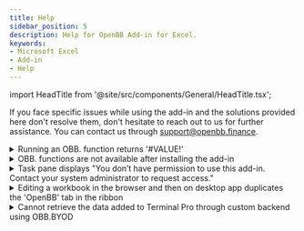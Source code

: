 ```yaml
---
title: Help
sidebar_position: 5
description: Help for OpenBB Add-in for Excel.
keywords:
- Microsoft Excel
- Add-in
- Help
---
```


<!-- markdownlint-disable MD033 -->
import HeadTitle from '@site/src/components/General/HeadTitle.tsx';

<HeadTitle title="Help | Get help" />

If you face specific issues while using the add-in and the solutions provided here don't resolve them, don't hesitate to reach out to us for further assistance. You can contact us through <support@openbb.finance>.

<details>
<summary>Running an OBB. function returns '#VALUE!'</summary>

* Make sure you are using the correct syntax for the function. You can find the correct syntax for each function [here](https://docs.openbb.co/excel/reference)
* If you have just opened your workbook and the OBB. function returns '#VALUE!', try recalculating the cell again - this is an ongoing issue with Excel add-ins

</details>

<details>
<summary>OBB. functions are not available after installing the add-in</summary>

* Make sure OpenBB Add-in for Excel shows in the ribbon
* Go to **Insert** > **Get Add-ins** > **My Add-ins** > Click '...' when hovering OpenBB add-in > remove the add-in and install it again
* Restart your computer or manually [clear the Office cache](https://learn.microsoft.com/en-us/office/dev/add-ins/testing/clear-cache)

</details>

<details>
<summary>Task pane displays "You don’t have permission to use this add-in. Contact your system administrator to request access."</summary>

* Make sure your account has the necessary permissions to use add-in
* Restart your computer or manually [clear the Office cache](https://learn.microsoft.com/en-us/office/dev/add-ins/testing/clear-cache)

</details>

<details>
<summary>Editing a workbook in the browser and then on desktop app duplicates the 'OpenBB' tab in the ribbon</summary>

This is a known Excel issue. Currently, there is no definitive fix for the problem, but there are workarounds you can apply to fix the file depending on your operating system:

* **Windows**: File > Info > Inspect Workbook > Check ‘Task Pane Add-ins’ > Click ‘OK’. This will scan your workbook and remove the stale add-in reference created by Excel in the browser
* **Mac**: rename your file from .xlsx to .zip > unzip it using WinZip for Mac (don’t use the default unzip tool, otherwise it won’t work) > look for webextensions folder and delete webextension1.xml > rename the file back to .xlsx

</details>

<details>
<summary>Cannot retrieve the data added to Terminal Pro through custom backend using OBB.BYOD</summary>

* Make sure your backend is running and accessible
* If you are using Mac or Safari make sure your backend is using HTTPS and has a valid SSL certificate

</details>

